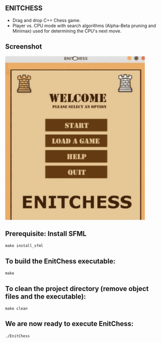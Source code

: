 ## ENITCHESS
* Drag and drop C++ Chess game.
* Player vs. CPU mode with search algorithms (Alpha–Beta pruning and Minimax) used for determining the CPU's next move.

## Screenshot
<div>
<img src="./img/EnitChess.gif?raw=true" width="448" height="524"/>
</div>

## Prerequisite: Install SFML
```
make install_sfml
```
## To build the EnitChess executable: 
```
make
```
## To clean the project directory (remove object files and the executable):
```
make clean
```
## We are now ready to execute EnitChess:
```
./EnitChess
```
